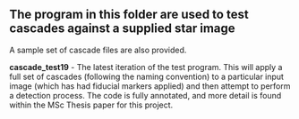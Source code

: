 ## The program in this folder are used to test cascades against a supplied star image 

A sample set of cascade files are also provided.

**cascade_test19** - The latest iteration of the test program. This will apply a full set of cascades (following the naming convention) to a particular input image (which has had fiducial markers applied) and then attempt to perform a detection process. The code is fully annotated, and more detail is found within the MSc Thesis paper for this project.
